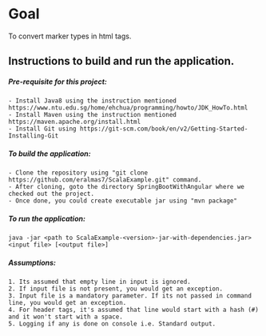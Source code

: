Goal
=====
To convert marker types in html tags.

Instructions to build and run the application.
----------------------------------------------

##### Pre-requisite for this project:

	- Install Java8 using the instruction mentioned https://www.ntu.edu.sg/home/ehchua/programming/howto/JDK_HowTo.html
	- Install Maven using the instruction mentioned https://maven.apache.org/install.html
	- Install Git using https://git-scm.com/book/en/v2/Getting-Started-Installing-Git
	
##### To build the application:

  	- Clone the repository using "git clone https://github.com/eralmas7/ScalaExample.git" command.
  	- After cloning, goto the directory SpringBootWithAngular where we checked out the project.
  	- Once done, you could create executable jar using "mvn package"

##### To run the application:

	java -jar <path to ScalaExample-<version>-jar-with-dependencies.jar> <input file> [<output file>]

##### Assumptions:

	1. Its assumed that empty line in input is ignored.
	2. If input file is not present, you would get an exception.
	3. Input file is a mandatory parameter. If its not passed in command line, you would get an exception.
	4. For header tags, it's assumed that line would start with a hash (#) and it won't start with a space.
	5. Logging if any is done on console i.e. Standard output.